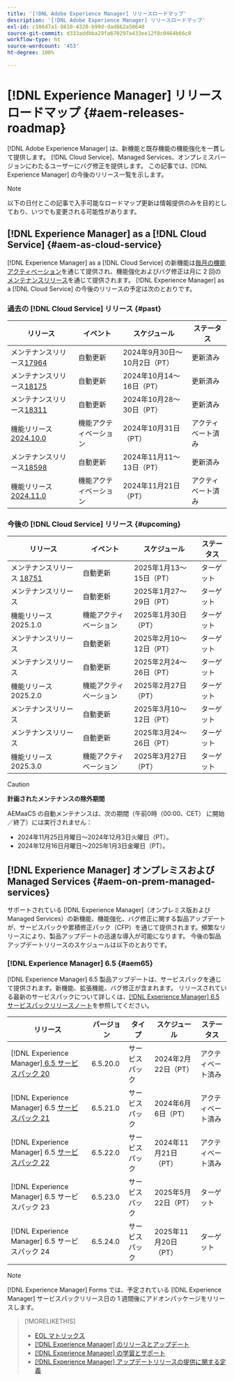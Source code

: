 ```yaml
---
title: '[!DNL Adobe Experience Manager] リリースロードマップ'
description: '[!DNL Adobe Experience Manager] リリースロードマップ'
exl-id: c106d7a1-8810-4328-b99d-dad862a50640
source-git-commit: d333addbba29fa670297a433ee12f8c0464b66c0
workflow-type: ht
source-wordcount: '453'
ht-degree: 100%

---
```



# [!DNL Experience Manager] リリースロードマップ {#aem-releases-roadmap}

[!DNL Adobe Experience Manager] は、新機能と既存機能の機能強化を一貫して提供します。 [!DNL Cloud Service]、Managed Services、オンプレミスバージョンにわたるユーザーにバグ修正を提供します。 この記事では、[!DNL Experience Manager] の今後のリリース一覧を示します。

>[!NOTE]
>
>以下の日付とこの記事で入手可能なロードマップ更新は情報提供のみを目的としており、いつでも変更される可能性があります。

## [!DNL Experience Manager] as a [!DNL Cloud Service] {#aem-as-cloud-service}

[!DNL Experience Manager] as a [!DNL Cloud Service] の新機能は[毎月の機能アクティベーション](https://experienceleague.adobe.com/ja/docs/experience-manager-cloud-service/content/release-notes/release-notes/release-notes-current)を通じて提供され、機能強化およびバグ修正は月に 2 回の[メンテナンスリリース](https://experienceleague.adobe.com/ja/docs/experience-manager-cloud-service/content/release-notes/maintenance/latest)を通じて提供されます。
[!DNL Experience Manager] as a [!DNL Cloud Service] の今後のリリースの予定は次のとおりです。

### 過去の [!DNL Cloud Service] リリース {#past}

| リリース | イベント | スケジュール | ステータス |
|---|---|---|---|
| メンテナンスリリース[17964](https://experienceleague.adobe.com/ja/docs/experience-manager-cloud-service/content/release-notes/maintenance/2024/2024-10-0#release-17964) | 自動更新 | 2024年9月30日～10月2日（PT） | 更新済み |
| メンテナンスリリース[18175](https://experienceleague.adobe.com/ja/docs/experience-manager-cloud-service/content/release-notes/maintenance/2024/2024-10-0#release-18175) | 自動更新 | 2024年10月14～16日（PT） | 更新済み |
| メンテナンスリリース[18311](https://experienceleague.adobe.com/ja/docs/experience-manager-cloud-service/content/release-notes/maintenance/2024/2024-10-0#18311) | 自動更新 | 2024年10月28～30日（PT） | 更新済み |
| 機能リリース [2024.10.0](https://experienceleague.adobe.com/ja/docs/experience-manager-cloud-service/content/release-notes/release-notes/2024/release-notes-2024-10-0) | 機能アクティベーション | 2024年10月31日（PT） | アクティベート済み |
| メンテナンスリリース[18598](https://experienceleague.adobe.com/ja/docs/experience-manager-cloud-service/content/release-notes/maintenance/2024/2024-11-0) | 自動更新 | 2024年11月11～13日（PT） | 更新済み |
| 機能リリース [2024.11.0](https://experienceleague.adobe.com/ja/docs/experience-manager-cloud-service/content/release-notes/release-notes/release-notes-current) | 機能アクティベーション | 2024年11月21日（PT） | アクティベート済み |

### 今後の [!DNL Cloud Service] リリース {#upcoming}

| リリース | イベント | スケジュール | ステータス |
|---|---|---|---|
| メンテナンスリリース [18751](https://experienceleague.adobe.com/ja/docs/experience-manager-cloud-service/content/release-notes/maintenance/latest) | 自動更新 | 2025年1月13～15日（PT） | ターゲット |
| メンテナンスリリース | 自動更新 | 2025年1月27～29日（PT） | ターゲット |
| 機能リリース 2025.1.0 | 機能アクティベーション | 2025年1月30日（PT） | ターゲット |
| メンテナンスリリース | 自動更新 | 2025年2月10～12日（PT） | ターゲット |
| メンテナンスリリース | 自動更新 | 2025年2月24～26日（PT） | ターゲット |
| 機能リリース 2025.2.0 | 機能アクティベーション | 2025年2月27日（PT） | ターゲット |
| メンテナンスリリース | 自動更新 | 2025年3月10～12日（PT） | ターゲット |
| メンテナンスリリース | 自動更新 | 2025年3月24～26日（PT） | ターゲット |
| 機能リリース 2025.3.0 | 機能アクティベーション | 2025年3月27日（PT） | ターゲット |

>[!CAUTION]
>
>**計画されたメンテナンスの除外期間**
>
> AEMaaCS の自動メンテナンスは、次の期間（午前0時（00:00、CET） に開始／終了）には実行されません：
>
>* 2024年11月25日月曜日～2024年12月3日火曜日（PT）。
>* 2024年12月16日月曜日～2025年1月3日金曜日（PT）。

## [!DNL Experience Manager] オンプレミスおよび Managed Services {#aem-on-prem-managed-services}

サポートされている [!DNL Experience Manager]（オンプレミス版および Managed Services）の新機能、機能強化、バグ修正に関する製品アップデートが、サービスパックや累積修正パック（CFP）を通じて提供されます。頻繁なリリースにより、製品アップデートの迅速な導入が可能になります。 今後の製品アップデートリリースのスケジュールは以下のとおりです。

### [!DNL Experience Manager] 6.5 {#aem65}

[!DNL Experience Manager] 6.5 製品アップデートは、サービスパックを通じて提供されます。新機能、拡張機能、バグ修正が含まれます。 リリースされている最新のサービスパックについて詳しくは、[[!DNL Experience Manager] 6.5 サービスパックリリースノート](https://experienceleague.adobe.com/ja/docs/experience-manager-65/content/release-notes/release-notes)を参照してください。

| リリース | バージョン | タイプ | スケジュール | ステータス |
|---|---|---|---|---|
| [!DNL Experience Manager][ 6.5 サービスパック 20](https://experienceleague.adobe.com/ja/docs/experience-manager-65/content/release-notes/service-pack/6-5-20) | 6.5.20.0 | サービスパック | 2024年2月22日（PT） | アクティベート済み |
| [!DNL Experience Manager] 6.5 [サービスパック 21](https://experienceleague.adobe.com/ja/docs/experience-manager-65/content/release-notes/service-pack/6-5-21) | 6.5.21.0 | サービスパック | 2024年6月6日（PT） | アクティベート済み |
| [!DNL Experience Manager] 6.5 [サービスパック 22](https://experienceleague.adobe.com/ja/docs/experience-manager-65/content/release-notes/release-notes) | 6.5.22.0 | サービスパック | 2024年11月21日（PT） | アクティベート済み |
| [!DNL Experience Manager] 6.5 サービスパック 23 | 6.5.23.0 | サービスパック | 2025年5月22日（PT） | ターゲット |
| [!DNL Experience Manager] 6.5 サービスパック 24 | 6.5.24.0 | サービスパック | 2025年11月20日（PT） | ターゲット |

>[!NOTE]
>
>[!DNL Experience Manager] Forms では、予定されている [!DNL Experience Manager] サービスパックリリース日の 1 週間後にアドオンパッケージをリリースします。

>[!MORELIKETHIS]
>
>* [EOL マトリックス](https://helpx.adobe.com/jp/support/programs/eol-matrix.html)
>* [[!DNL Experience Manager] のリリースとアップデート](https://experienceleague.adobe.com/ja/docs/experience-manager-release-information/aem-release-updates/aem-releases-updates)
>* [[!DNL Experience Manager]  の学習とサポート](https://experienceleague.adobe.com/ja/docs/experience-manager-cloud-service)
>* [[!DNL Experience Manager] アップデートリリースの提供に関する定義](/help/using/update-release-vehicle-definitions.md)
